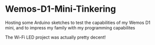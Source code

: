 # Wemos-D1-Mini-Tinkering
Hosting some Arduino sketches to test the capabilities of my Wemos D1 mini, and to impress my family with my programming capabilites

The Wi-Fi LED project was actually pretty decent!
